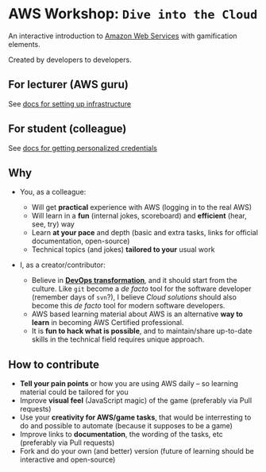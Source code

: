 AWS Workshop: `Dive into the Cloud`
===================================

An interactive introduction to [Amazon Web Services](https://aws.amazon.com/)
with gamification elements.

Created by developers to developers.

## For lecturer (AWS guru)

See [docs for setting up infrastructure](teacher/README)

## For student (colleague)

See [docs for getting personalized credentials](student/README)

## Why

 * You, as a colleague:
    * Will get **practical** experience with AWS (logging in to the real AWS)
    * Will learn in a **fun** (internal jokes, scoreboard) and **efficient** (hear, see, try) way
    * Learn **at your pace** and depth (basic and extra tasks, links for official documentation, open-source)
    * Technical topics (and jokes) **tailored to your** usual work

 * I, as a creator/contributor:
    * Believe in **[DevOps transformation](https://www.oreilly.com/library/view/effective-devops/9781491926291/)**, and it should start from the culture.
      Like `git` become a _de facto_ tool for the software developer (remember days of `svn`?),
      I believe _Cloud solutions_ should also become this _de facto_ tool for modern software developers.
    * AWS based learning material about AWS is an alternative **way to learn**
      in becoming AWS Certified professional.
    * It is **fun to hack what is possible**,
      and to maintain/share up-to-date skills in the technical field requires unique approach.

## How to contribute

 * **Tell your pain points** or how you are using AWS daily –
   so learning material could be tailored for you
 * Improve **visual feel** (JavaScript magic) of the game
   (preferably via Pull requests)
 * Use your **creativity for AWS/game tasks**,
   that would be interresting to do and possible to automate (because it supposes to be a game)
 * Improve links to **documentation**, the wording of the tasks, etc
   (preferably via Pull requests)
 * Fork and do your own (and better) version
   (future of learning should be interactive and open-source)
